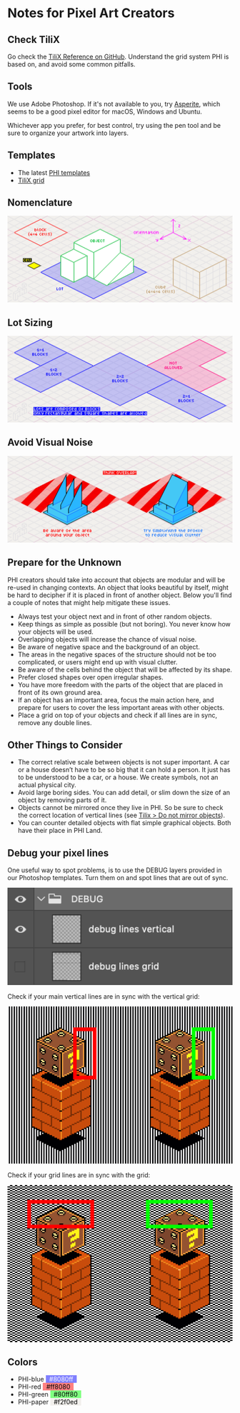 # Notes for Pixel Art Creators

## Check TiliX
Go check the [TiliX Reference on GitHub](https://c6y.github.io/tilix-reference/). Understand the grid system PHI is based on, and avoid some common pitfalls.

## Tools
We use Adobe Photoshop. If it's not available to you, try [Asperite](https://www.aseprite.org/), which seems to be a  good pixel editor for macOS, Windows and Ubuntu.

Whichever app you prefer, for best control, try using the pen tool and be sure to organize your artwork into layers.

## Templates
* The latest [PHI templates](templates)
* [TiliX grid](https://github.com/c6y/tilix-reference/tree/master/media/assets)

## Nomenclature
![nomenclature](media/pixel-art/phi-nomenclature.png "debug grid lines")

## Lot Sizing
![lot sizing](media/pixel-art/phi-lot-sizing.png "debug grid lines")

## Avoid Visual Noise
![Avoid Noise](media/pixel-art/phi-think-overlap.png "debug grid lines")

## Prepare for the Unknown

PHI creators should take into account that objects are modular and will be re-used in changing contexts. An object that looks beautiful by itself, might be hard to decipher if it is placed in front of another object. Below you'll find a couple of notes that might help mitigate these issues.

* Always test your object next and in front of other random objects.
* Keep things as simple as possible (but not boring). You never know how your objects will be used.
* Overlapping objects will increase the chance of visual noise.
* Be aware of negative space and the background of an object.
* The areas in the negative spaces of the structure should not be too complicated, or users might end up with visual clutter.
* Be aware of the cells behind the object that will be affected by its shape.
* Prefer closed shapes over open irregular shapes.
* You have more freedom with the parts of the object that are placed in front of its own ground area.
* If an object has an important area, focus the main action here, and prepare for users to cover the less important areas with other objects.
* Place a grid on top of your objects and check if all lines are in sync, remove any double lines.

## Other Things to Consider

* The correct relative scale between objects is not super important. A car or a house doesn’t have to be so big that it can hold a person. It just has to be understood to be a car, or a house. We create symbols, not an actual physical city.
* Avoid large boring sides. You can add detail, or slim down the size of an object by removing parts of it.
* Objects cannot be mirrored once they live in PHI. So be sure to check the correct location of vertical lines (see [Tilix > Do not mirror objects](https://c6y.github.io/tilix-reference/)).
* You can counter detailed objects with flat simple graphical objects. Both have their place in PHI Land.

## Debug your pixel lines

One useful way to spot problems, is to use the DEBUG layers provided in our Photoshop templates. Turn them on and spot lines that are out of sync. 

![photoshop ui layers debug](media/pixel-art/photoshop-ui-layers-debug.png "photoshop ui layers debug")

Check if your main vertical lines are in sync with the vertical grid:

![debug vertical lines](media/pixel-art/debug-vertical-lines.png "debug vertical lines")

Check if your grid lines are in sync with the grid:

![debug grid lines](media/pixel-art/debug-grid-lines.png "debug grid lines")


<!-- ![debug layers lines](media/pixel-art/debug-example.png "photoshop ui layers debug") -->

## Colors
* PHI-blue <span style="color:white;background-color:#8080ff">&nbsp; #8080ff &nbsp;</span>
* PHI-red <span style="color:black;background-color:#ff8080">&nbsp; #ff8080 &nbsp;</span>
* PHI-green <span style="color:black;background-color:#80ff80">&nbsp; #80ff80 &nbsp;</span>
* PHI-paper <span style="color:black;background-color:#f2f0ed">&nbsp; #f2f0ed &nbsp;</span>

